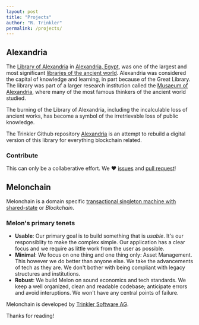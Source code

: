 ```yaml
---
layout: post
title: "Projects"
author: "R. Trinkler"
permalink: /projects/
---
```


## Alexandria

The [Library of Alexandria](https://en.wikipedia.org/wiki/Library_of_Alexandria) in [Alexandria, Egypt](https://en.wikipedia.org/wiki/Alexandria,_Egypt "Alexandria, Egypt"), was one of the largest and most significant [libraries of the ancient world](https://en.wikipedia.org/wiki/List_of_libraries_in_the_ancient_world "List of libraries in the ancient world"). Alexandria was considered the capital of knowledge and learning, in part because of the Great Library. The library was part of a larger research institution called the [Musaeum of Alexandria](https://en.wikipedia.org/wiki/Musaeum "Musaeum"), where many of the most famous thinkers of the ancient world studied.

The burning of the Library of Alexandria, including the incalculable loss of ancient works, has become a symbol of the irretrievable loss of public knowledge.

The Trinkler Github repository [Alexandria](https://github.com/Trinkler/alexandria) is an attempt to rebuild a digital version of this library for everything blockchain related.

### Contribute

This can only be a collaberative effort.  We ❤ [issues](https://github.com/Trinkler/alexandria/issues/new) and [pull request](https://github.com/Trinkler/alexandria/fork)!

## Melonchain

Melonchain is a domain specific [transactional singleton machine with shared-state](https://ethereum.github.io/yellowpaper/paper.pdf) or _Blockchain_.

### Melon's primary tenets

- **Usable**: Our primary goal is to build something that is _usable_. It's our responsiblity to make the complex simple. Our application has a clear focus and we require as little work from the user as possible.
- **Minimal**: We focus on one thing and one thing only: Asset Management. This however we do better than anyone else. We take the advancements of tech as they are. We don't bother with being compliant with legacy structures and institutions.
- **Robust**: We build Melon on sound economics and tech standards. We keep a well organized, clean and readable codebase; anticipate errors and avoid interuptions. We won't have any central points of failure.

Melonchain is developed by [Trinkler Software AG](https://github.com/Trinkler/).

Thanks for reading!
